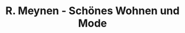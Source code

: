 ---
title: "R. Meynen - Schönes Wohnen und Mode"
url: /zetel/r-meynen-schoenes-wohnen-und-mode/
shop: Allgemein
---